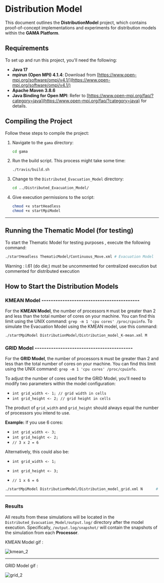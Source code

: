 # Distribution Model

This document outlines the **DistributionModel** project, which contains proof-of-concept implementations and experiments for distribution models within the **GAMA Platform**.

## Requirements

To set up and run this project, you'll need the following:

* **Java 17**
* **mpirun (Open MPI) 4.1.4**: Download from [https://www.open-mpi.org/software/ompi/v4.1/](https://www.open-mpi.org/software/ompi/v4.1/)
* **Apache Maven 3.8.6**
* **Java Binding for Open MPI**: Refer to [https://www.open-mpi.org/faq/?category=java](https://www.open-mpi.org/faq/?category=java) for details.

## Compiling the Project

Follow these steps to compile the project:

1.  Navigate to the `gama` directory:
    ```bash
    cd gama
    ```
2.  Run the build script. This process might take some time:
    ```bash
    ./travis/build.sh
    ```
3.  Change to the `Distributed_Evacuation_Model` directory:
    ```bash
    cd ../Distributed_Evacuation_Model/
    ```
4.  Give execution permissions to the script:
    ```bash
    chmod +x startHeadless
    chmod +x startMpiModel
    ```

---

## Running the Thematic Model (for testing)

To start the Thematic Model for testing purposes , execute the following command:



```bash
./startHeadless ThematicModel/Continuous_Move.xml # Evacuation Model   
 ```

Warning : l.61 (do die;) must be uncommented for centralized execution but commented for distributed execution

## How to Start the Distribution Models

### KMEAN Model ------------------------------------------
For the **KMEAN Model**, the number of processors `M` must be greater than 2 and less than the total number of cores on your machine. You can find this limit using the UNIX command: `grep -m 1 'cpu cores' /proc/cpuinfo`.
To simulate the Evacuation Model using the KMEAN model, use this command:

```bash
./startMpiModel DistributionModel/Distribution_model_K-mean.xml M
```

### GRID Model ------------------------------------------
For the **GRID Model**, the number of processors `N` must be greater than 2 and less than the total number of cores on your machine. You can find this limit using the UNIX command: `grep -m 1 'cpu cores' /proc/cpuinfo`.

To adjust the number of cores used for the GRID Model, you'll need to modify two parameters within the model configuration:

* `int grid_width <- 1; // grid width in cells`
* `int grid_height <- 2; // grid height in cells`

The product of `grid_width` and `grid_height` should always equal the number of processors you intend to use.

**Example:** If you use 6 cores:
* `int grid_width <- 3;`
* `int grid_height <- 2;`
* `// 3 x 2 = 6`

Alternatively, this could also be:
* `int grid_width <- 1;`
* `int grid_height <- 3;`

* `// 1 x 6 = 6`

```bash
./startMpiModel DistributionModel/Distribution_model_grid.xml N      # Simulate the Evacuation Model using the GRID model
```

---
### Results

All results from these simulations will be located in the `Distributed_Evacuation_Model/output.log/` directory after the model execution. Specifically, `/output.log/snapshot/` will contain the snapshots of the simulation from each **Processor**.


KMEAN Model gif : 

![kmean_2](https://github.com/LucasGrjs/DistributionModel/blob/main/kmean_2.gif)

---

GRID Model gif : 

![grid_2](https://github.com/LucasGrjs/DistributionModel/blob/main/grid_6_2.gif)


